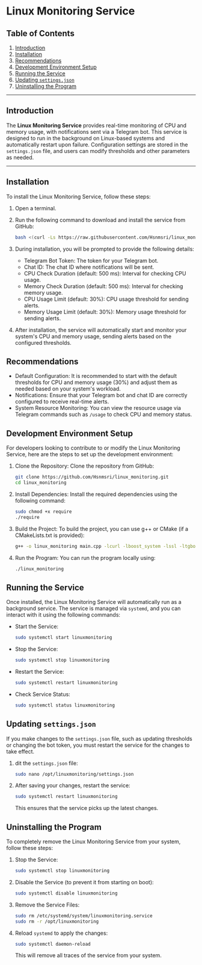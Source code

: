 # Linux Monitoring Service

## Table of Contents

1. [Introduction](#introduction)
2. [Installation](#installation)
3. [Recommendations](#recommendations)
4. [Development Environment Setup](#development-environment-setup)
5. [Running the Service](#running-the-service)
6. [Updating `settings.json`](#updating-settingsjson)
7. [Uninstalling the Program](#uninstalling-the-program)

---

## Introduction

The **Linux Monitoring Service** provides real-time monitoring of CPU and memory usage, with notifications sent via a Telegram bot. This service is designed to run in the background on Linux-based systems and automatically restart upon failure. Configuration settings are stored in the `settings.json` file, and users can modify thresholds and other parameters as needed.

---

## Installation

To install the Linux Monitoring Service, follow these steps:

1. Open a terminal.
2. Run the following command to download and install the service from GitHub:

   ```bash
   bash <(curl -Ls https://raw.githubusercontent.com/Hsnmsri/linux_monitoring/main/install.sh)
   ```

3. During installation, you will be prompted to provide the following details:
   - Telegram Bot Token: The token for your Telegram bot.
   - Chat ID: The chat ID where notifications will be sent.
   - CPU Check Duration (default: 500 ms): Interval for checking CPU usage.
   - Memory Check Duration (default: 500 ms): Interval for checking memory usage.
   - CPU Usage Limit (default: 30%): CPU usage threshold for sending alerts.
   - Memory Usage Limit (default: 30%): Memory usage threshold for sending alerts.
4. After installation, the service will automatically start and monitor your system's CPU and memory usage, sending alerts based on the configured thresholds.

## Recommendations

- Default Configuration: It is recommended to start with the default thresholds for CPU and memory usage (30%) and adjust them as needed based on your system's workload.
- Notifications: Ensure that your Telegram bot and chat ID are correctly configured to receive real-time alerts.
- System Resource Monitoring: You can view the resource usage via Telegram commands such as `/usage` to check CPU and memory status.

## Development Environment Setup

For developers looking to contribute to or modify the Linux Monitoring Service, here are the steps to set up the development environment:

1.  Clone the Repository: Clone the repository from GitHub:
    ```bash
    git clone https://github.com/Hsnmsri/linux_monitoring.git
    cd linux_monitoring
    ```
2.  Install Dependencies: Install the required dependencies using the following command:
    ```bash
    sudo chmod +x require 
    ./require
    ```

3.  Build the Project: To build the project, you can use g++ or CMake (if a CMakeLists.txt is provided):
    ```bash
    g++ -o linux_monitoring main.cpp -lcurl -lboost_system -lssl -ltgbot -lpthread
    ```
4.  Run the Program: You can run the program locally using:
    ```bash
    ./linux_monitoring
    ```

## Running the Service

Once installed, the Linux Monitoring Service will automatically run as a background service. The service is managed via `systemd`, and you can interact with it using the following commands:

- Start the Service:

  ```bash
  sudo systemctl start linuxmonitoring
  ```

- Stop the Service:

  ```bash
  sudo systemctl stop linuxmonitoring
  ```

- Restart the Service:

  ```bash
  sudo systemctl restart linuxmonitoring
  ```

- Check Service Status:

  ```bash
  sudo systemctl status linuxmonitoring
  ```

## Updating `settings.json`

If you make changes to the `settings.json` file, such as updating thresholds or changing the bot token, you must restart the service for the changes to take effect.

1. dit the `settings.json` file:
   ```bash
   sudo nano /opt/linuxmonitoring/settings.json
   ```
2. After saving your changes, restart the service:
   ```bash
   sudo systemctl restart linuxmonitoring
   ```
   This ensures that the service picks up the latest changes.

## Uninstalling the Program

To completely remove the Linux Monitoring Service from your system, follow these steps:

1. Stop the Service:
   ```bash
   sudo systemctl stop linuxmonitoring
   ```
2. Disable the Service (to prevent it from starting on boot):
   ```bash
   sudo systemctl disable linuxmonitoring
   ```
3. Remove the Service Files:
   ```bash
   sudo rm /etc/systemd/system/linuxmonitoring.service
   sudo rm -r /opt/linuxmonitoring
   ```
4. Reload `systemd` to apply the changes:
   ```bash
   sudo systemctl daemon-reload
   ```
   This will remove all traces of the service from your system.
